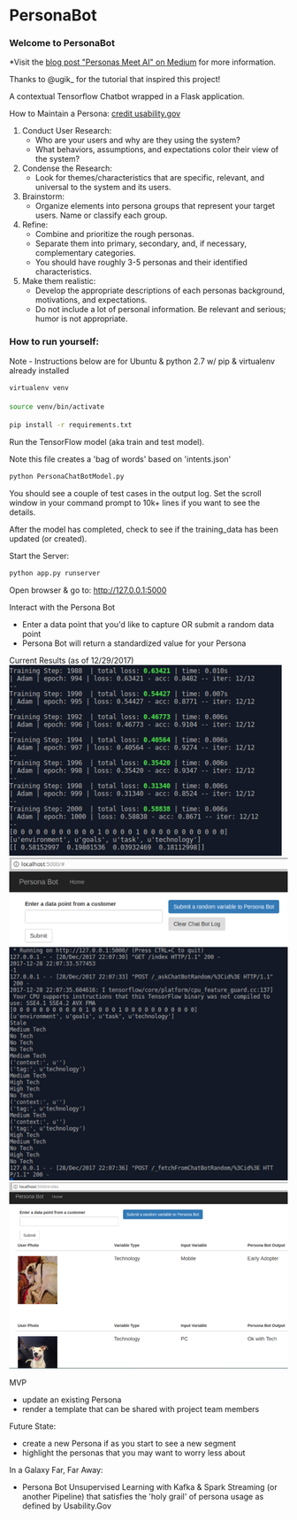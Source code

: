 # PersonaBot
### Welcome to PersonaBot

*Visit the [blog post "Personas Meet AI" on Medium](https://medium.com/@jmadden4/persona-development-meets-ai-9bf2603351d8) for more information. 

Thanks to @ugik_ for the tutorial that inspired this project!

A contextual Tensorflow Chatbot wrapped in a Flask application. 

How to Maintain a Persona: [credit usability.gov](https://usability.gov/how-to-and-tools/methods/personas.html)

1) Conduct User Research:
	* Who are your users and why are they using the system? 
	* What behaviors, assumptions, and expectations color their view of the system?
2) Condense the Research: 
	* Look for themes/characteristics that are specific, relevant, and universal to the system and its users.
3) Brainstorm: 
	* Organize elements into persona groups that represent your target users. Name or classify each group.
4) Refine: 
	* Combine and prioritize the rough personas. 
	* Separate them into primary, secondary, and, if necessary, complementary categories. 
	* You should have roughly 3-5 personas and their identified characteristics.
5) Make them realistic: 
	* Develop the appropriate descriptions of each personas background, motivations, and expectations. 
	* Do not include a lot of personal information. Be relevant and serious; humor is not appropriate.



### How to run yourself: 

Note - Instructions below are for Ubuntu & python 2.7 w/ pip & virtualenv already installed
 
```bash
virtualenv venv

source venv/bin/activate

pip install -r requirements.txt
```

Run the TensorFlow model (aka train and test model). 

Note this file creates a 'bag of words' based on 'intents.json'
```bash
python PersonaChatBotModel.py
```
You should see a couple of test cases in the output log. Set the scroll window in your command prompt to 10k+ lines if you want to see the details. 

After the model has completed, check to see if the training_data has been updated (or created). 

Start the Server:
```bash
python app.py runserver
```
Open browser & go to: http://127.0.0.1:5000

Interact with the Persona Bot
* Enter a data point that you'd like to capture OR submit a random data point
* Persona Bot will return a standardized value for your Persona

Current Results (as of 12/29/2017)
![Model Output](https://github.com/jmadden4/PersonaBot/blob/master/app/static/RunModelOutputTerminal.PNG "Model Output")
![Home Page](https://github.com/jmadden4/PersonaBot/blob/master/app/static/PersonaBotMVPHome.PNG "Home Page")
![Server Terminal View](https://github.com/jmadden4/PersonaBot/blob/master/app/static/RunServerTerminalResonse.PNG "A view of your server from the Terminal")
![MVP Success](https://github.com/jmadden4/PersonaBot/blob/master/app/static/PersonaBotMVP.PNG "Home Page now contains a response")



MVP
* update an existing Persona
* render a template that can be shared with project team members

Future State: 
* create a new Persona if as you start to see a new segment
* highlight the personas that you may want to worry less about

In a Galaxy Far, Far Away: 
* Persona Bot Unsupervised Learning with Kafka & Spark Streaming (or another Pipeline) that satisfies the 'holy grail' of persona usage as defined by Usability.Gov 



